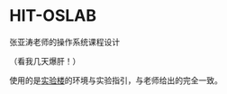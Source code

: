 # HIT-OSLAB
张亚涛老师的操作系统课程设计

（看我几天爆肝！）

使用的是[实验楼](https://www.shiyanlou.com/courses/115)的环境与实验指引，与老师给出的完全一致。
